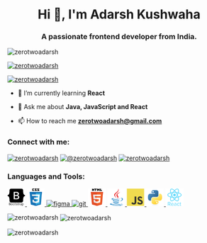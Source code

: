 <h1 align="center">Hi 👋, I'm Adarsh Kushwaha</h1>
<h3 align="center">A passionate frontend developer from India.</h3>

<p align="left"> <img src="https://komarev.com/ghpvc/?username=zerotwoadarsh&label=Profile%20views&color=0e75b6&style=flat" alt="zerotwoadarsh" /> </p>

<p align="left"> <a href="https://github.com/ryo-ma/github-profile-trophy"><img src="https://github-profile-trophy.vercel.app/?username=zerotwoadarsh" alt="zerotwoadarsh" /></a> </p>

<p align="left"> <a href="https://twitter.com/zerotwoadarsh" target="blank"><img src="https://img.shields.io/twitter/follow/zerotwoadarsh?logo=twitter&style=for-the-badge" alt="zerotwoadarsh" /></a> </p>

- 🌱 I’m currently learning **React**

- 💬 Ask me about **Java, JavaScript and React**

- 📫 How to reach me **zerotwoadarsh@gmail.com**

<h3 align="left">Connect with me:</h3>
<p align="left">
<a href="https://twitter.com/zerotwoadarsh" target="blank"><img align="center" src="https://raw.githubusercontent.com/rahuldkjain/github-profile-readme-generator/master/src/images/icons/Social/twitter.svg" alt="zerotwoadarsh" height="30" width="40" /></a>
<a href="https://hashnode.com/@zerotwoadarsh" target="blank"><img align="center" src="https://raw.githubusercontent.com/rahuldkjain/github-profile-readme-generator/master/src/images/icons/Social/hashnode.svg" alt="@zerotwoadarsh" height="30" width="40" /></a>
<a href="https://www.leetcode.com/zerotwoadarsh" target="blank"><img align="center" src="https://raw.githubusercontent.com/rahuldkjain/github-profile-readme-generator/master/src/images/icons/Social/leet-code.svg" alt="zerotwoadarsh" height="30" width="40" /></a>
</p>

<h3 align="left">Languages and Tools:</h3>
<p align="left"> <a href="https://getbootstrap.com" target="_blank" rel="noreferrer"> <img src="https://raw.githubusercontent.com/devicons/devicon/master/icons/bootstrap/bootstrap-plain-wordmark.svg" alt="bootstrap" width="40" height="40"/> </a> <a href="https://www.w3schools.com/css/" target="_blank" rel="noreferrer"> <img src="https://raw.githubusercontent.com/devicons/devicon/master/icons/css3/css3-original-wordmark.svg" alt="css3" width="40" height="40"/> </a> <a href="https://www.figma.com/" target="_blank" rel="noreferrer"> <img src="https://www.vectorlogo.zone/logos/figma/figma-icon.svg" alt="figma" width="40" height="40"/> </a> <a href="https://git-scm.com/" target="_blank" rel="noreferrer"> <img src="https://www.vectorlogo.zone/logos/git-scm/git-scm-icon.svg" alt="git" width="40" height="40"/> </a> <a href="https://www.w3.org/html/" target="_blank" rel="noreferrer"> <img src="https://raw.githubusercontent.com/devicons/devicon/master/icons/html5/html5-original-wordmark.svg" alt="html5" width="40" height="40"/> </a> <a href="https://www.java.com" target="_blank" rel="noreferrer"> <img src="https://raw.githubusercontent.com/devicons/devicon/master/icons/java/java-original.svg" alt="java" width="40" height="40"/> </a> <a href="https://developer.mozilla.org/en-US/docs/Web/JavaScript" target="_blank" rel="noreferrer"> <img src="https://raw.githubusercontent.com/devicons/devicon/master/icons/javascript/javascript-original.svg" alt="javascript" width="40" height="40"/> </a> <a href="https://www.python.org" target="_blank" rel="noreferrer"> <img src="https://raw.githubusercontent.com/devicons/devicon/master/icons/python/python-original.svg" alt="python" width="40" height="40"/> </a> <a href="https://reactjs.org/" target="_blank" rel="noreferrer"> <img src="https://raw.githubusercontent.com/devicons/devicon/master/icons/react/react-original-wordmark.svg" alt="react" width="40" height="40"/> </a> </p>

<p><img align="left" src="https://github-readme-stats.vercel.app/api/top-langs?username=zerotwoadarsh&show_icons=true&locale=en&layout=compact" alt="zerotwoadarsh" /></p>

<p>&nbsp;<img align="center" src="https://github-readme-stats.vercel.app/api?username=zerotwoadarsh&show_icons=true&locale=en" alt="zerotwoadarsh" /></p>

<p><img align="center" src="https://github-readme-streak-stats.herokuapp.com/?user=zerotwoadarsh&" alt="zerotwoadarsh" /></p>

